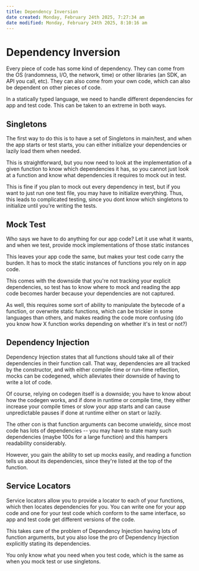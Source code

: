 ```yaml
---
title: Dependency Inversion
date created: Monday, February 24th 2025, 7:27:34 am
date modified: Monday, February 24th 2025, 8:10:16 am
---
```


# Dependency Inversion

Every piece of code has some kind of dependency. They can come from the OS (randomness, I/O, the network, time) or other libraries (an SDK, an API you call, etc).
They can also come from your own code, which can also be dependent on other pieces of code.

In a statically typed language, we need to handle different dependencies for app and test code.
This can be taken to an extreme in both ways.

## Singletons

The first way to do this is to have a set of Singletons in main/test, and when the app starts or test starts, you can either initialize your dependencies or lazily load them when needed.

This is straightforward, but you now need to look at the implementation of a given function to know which dependencies it has, so you cannot just look at a function and know what dependencies it requires to mock out in test.

This is fine if you plan to mock out every dependency in test, but if you want to just run one test file, you may have to initialize everything. Thus, this leads to complicated testing, since you dont know which singletons to initialize until you're writing the tests.

## Mock Test

Who says we have to do anything for our app code? Let it use what it wants, and when we test, provide mock implementations of those static instances

This leaves your app code the same, but makes your test code carry the burden. It has to mock the static instances of functions you rely on in app code.

This comes with the downside that you're not tracking your explicit dependencies, so test has to know where to mock and reading the app code becomes harder because your dependencies are not captured.

As well, this requires some sort of ability to manipulate the bytecode of a function, or overwrite static functions, which can be trickier in some languages than others, and makes reading the code more confusing (do you know how X function works depending on whether it's in test or not?)

## Dependency Injection

Dependency Injection states that all functions should take all of their dependencies in their function call. That way, dependencies are all tracked by the constructor, and with either compile-time or run-time reflection, mocks can be codegened, which alleviates their downside of having to write a lot of code. 

Of course, relying on codegen itself is a downside; you have to know about how the codegen works, and if done in runtime or compile time, they either increase your compile times or slow your app starts and can cause unpredictable pauses if done at runtime either on start or lazily.

The other con is that function arguments can become unwieldy, since most code has lots of dependencies -- you may have to state many such dependencies (maybe 100s for a large function) and this hampers readability considerably.

However, you gain the ability to set up mocks easily, and reading a function tells us about its dependencies, since they're listed at the top of the function. 

## Service Locators

Service locators allow you to provide a locator to each of your functions, which then locates dependencies for you. You can write one for your app code and one for your test code which conform to the same interface, so app and test code get different versions of the code.

This takes care of the problem of Dependency Injection having lots of function arguments, but you also lose the pro of Dependency Injection explicitly stating its dependencies.

You only know what you need when you test code, which is the same as when you mock test or use singletons.